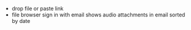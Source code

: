 - drop file or paste link
- file browser
sign in with email
shows audio attachments in email sorted by date